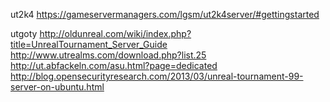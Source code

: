 ut2k4
https://gameservermanagers.com/lgsm/ut2k4server/#gettingstarted

utgoty
http://oldunreal.com/wiki/index.php?title=UnrealTournament_Server_Guide
http://www.utrealms.com/download.php?list.25
http://ut.abfackeln.com/asu.html?page=dedicated
http://blog.opensecurityresearch.com/2013/03/unreal-tournament-99-server-on-ubuntu.html

